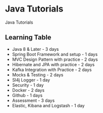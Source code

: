 # Java Tutorials
Java Tutorials

## Learning Table
  - Java 8 & Later - 3 days 
  - Spring Boot Framework and setup - 1 days
  - MVC Design Pattern with practice - 2 days
  - Hibernate and JPA with practice - 2 days
  - Kafka Integration with Practice - 2 days 
  - Mocks & Testing - 2 days
  - Sl4j Logger - 1 day
  - Security - 1 day
  - Docker - 2 days
  - Github - 1 days
  - Assessment - 3 days
  - Elastic, Kibana and Logstash - 1 day
